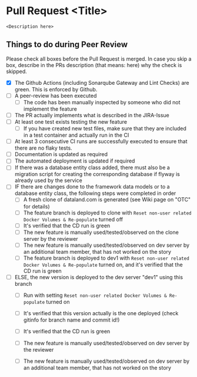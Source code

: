 # Pull Request \<Title>
`<Description here>`
## Things to do during Peer Review
Please check all boxes before the Pull Request is merged. In case you skip a box, describe in the PRs description (that means: here) why the check is skipped.
- [x] The Github Actions (including Sonarqube Gateway and Lint Checks) are green. This is enforced by Github. 
- [ ] A peer-review has been executed
  - [ ] The code has been manually inspected by someone who did not implement the feature
- [ ] The PR actually implements what is described in the JIRA-Issue
- [ ] At least one test exists testing the new feature
  - [ ] If you have created new test files, make sure that they are included in a test container and actually run in the CI
- [ ] At least 3 consecutive CI runs are successfully executed to ensure that there are no flaky tests.
- [ ] Documentation is updated as required
- [ ] The automated deployment is updated if required
- [ ] If there was a database entity class added, there must also be a migration script for creating the corresponding database if flyway is already used by the service
- [ ] IF there are changes done to the framework data models or to a database entity class, the following steps were completed in order
  - [ ] A fresh clone of dataland.com is generated (see Wiki page on "OTC" for details)
  - [ ] The feature branch is deployed to clone with `Reset non-user related Docker Volumes & Re-populate` turned off
  - [ ] It's verified that the CD run is green
  - [ ] The new feature is manually used/tested/observed on the clone server by the reviewer
  - [ ] The new feature is manually used/tested/observed on dev server by an additional team member, that has not worked on the story
  - [ ] The feature branch is deployed to dev1 with `Reset non-user related Docker Volumes & Re-populate` turned on, and it's verified that the CD run is green  
- [ ] ELSE, the new version is deployed to the dev server "dev1" using this branch
  - [ ] Run with setting `Reset non-user related Docker Volumes & Re-populate` turned on 
  - [ ] It's verified that this version actually is the one deployed (check gitinfo for branch name and commit id!)
  - [ ] It's verified that the CD run is green
  - [ ] The new feature is manually used/tested/observed on dev server by the reviewer
  - [ ] The new feature is manually used/tested/observed on dev server by an additional team member, that has not worked on the story

